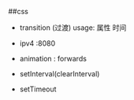 ##css
- transition (过渡) usage: 属性 时间
- ipv4 :8080

- animation : forwards
- setInterval(clearInterval)
- setTimeout